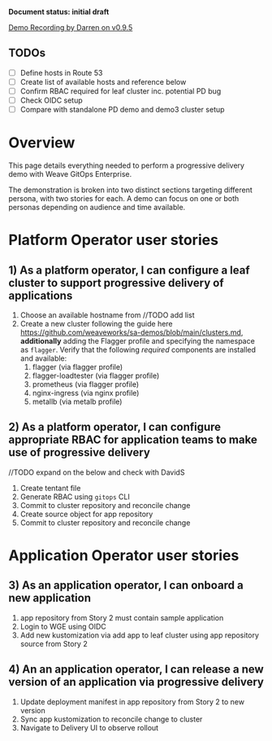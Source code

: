 **Document status: initial draft**

[Demo Recording by Darren on v0.9.5](https://drive.google.com/file/d/1vEgmlxvmdR_9yEysS5YvxaxqNmK2upWm/view)

## TODOs
- [ ] Define hosts in Route 53
- [ ] Create list of available hosts and reference below
- [ ] Confirm RBAC required for leaf cluster inc. potential PD bug
- [ ] Check OIDC setup
- [ ] Compare with standalone PD demo and demo3 cluster setup

# Overview

This page details everything needed to perform a progressive delivery demo with Weave GitOps Enterprise. 

The demonstration is broken into two distinct sections targeting different persona, with two stories for each.
A demo can focus on one or both personas depending on audience and time available.

# Platform Operator user stories

## 1) As a platform operator, I can configure a leaf cluster to support progressive delivery of applications

1. Choose an available hostname from //TODO add list
1. Create a new cluster following the guide here https://github.com/weaveworks/sa-demos/blob/main/clusters.md,
**additionally** adding the Flagger profile and specifying the namespace as `flagger`. 
Verify that the following *required* components are installed and available:
    1. flagger (via flagger profile)
    1. flagger-loadtester (via flagger profile)
    1. prometheus (via flagger profile)
    1. nginx-ingress (via nginx profile)
    1. metallb (via metalb profile)

## 2) As a platform operator, I can configure appropriate RBAC for application teams to make use of progressive delivery
//TODO expand on the below and check with DavidS
1. Create tentant file
1. Generate RBAC using `gitops` CLI
1. Commit to cluster repository and reconcile change
1. Create source object for app repository
1. Commit to cluster repository and reconcile change

# Application Operator user stories

## 3) As an application operator, I can onboard a new application
1. app repository from Story 2 must contain sample application
1. Login to WGE using OIDC
1. Add new kustomization via add app to leaf cluster using app repository source from Story 2

## 4) An an application operator, I can release a new version of an application via progressive delivery
1. Update deployment manifest in app repository from Story 2 to new version
1. Sync app kustomization to reconcile change to cluster
1. Navigate to Delivery UI to observe rollout
